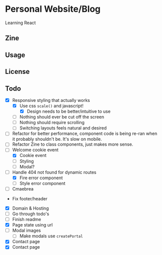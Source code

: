 # Personal Website/Blog

Learning React

## Zine

## Usage

## License

## Todo

-   [X] Responsive styling that actually works
    -   [x] Use css `scale()` and javascript!
        -   [X] Design needs to be better/intuitive to use
    -   [ ] Nothing should ever be cut off the screen
    -   [ ] Nothing should require scrolling
    -   [ ] Switching layouts feels natural and desired
-   [ ] Refactor for better performance, component code is being re-ran when it probably shouldn't be. It's slow on mobile.
-   [ ] Refactor Zine to class components, just makes more sense.
-   [ ] Welcome cookie event
    -   [x] Cookie event
    -   [ ] Styling
    -   [ ] Modal?
-   [ ] Handle 404 not found for dynamic routes
    -   [x] Fire error component
    -   [ ] Style error component
-   [ ] Cmaebrea
-   Fix footer/header
-   [x] Domain & Hosting
-   [ ] Go through todo's
-   [ ] Finish readme
-   [x] Page state using url
-   [ ] Modal images
    -   [ ] Make modals use `createPortal`
-   [x] Contact page
-   [x] Contact page
